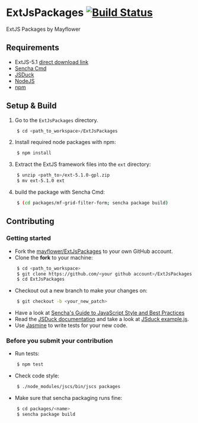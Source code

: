 # ExtJsPackages <a href="https://travis-ci.org/mayflower/ExtJsPackages/"><img src="https://api.travis-ci.org/mayflower/ExtJsPackages.svg" alt="Build Status" style="max-width:100%;"></a>
ExtJS Packages by Mayflower

## Requirements

* ExtJS-5.1 [direct download link](http://cdn.sencha.com/ext/gpl/ext-5.1.0-gpl.zip)
* [Sencha Cmd](http://www.sencha.com/products/sencha-cmd/)
* [JSDuck](https://github.com/senchalabs/jsduck)
* [NodeJS](https://nodejs.org/)
* [npm](https://www.npmjs.com/)

## Setup & Build

1. Go to the `ExtJsPackages` directory.
```sh
    $ cd <path_to_workspace>/ExtJsPackages
```
2. Install required node packages with npm:

```sh
    $ npm install
```
3. Extract the ExtJS framework files into the `ext` directory:

```sh
    $ unzip <path_to>/ext-5.1.0-gpl.zip
    $ mv ext-5.1.0 ext
```
4. build the package with Sencha Cmd:

```sh
    $ (cd packages/mf-grid-filter-form; sencha package build)
```
## Contributing

### Getting started

* Fork the [mayflower/ExtJsPackages](https://github.com/mayflower/ExtJsPackages) to your own GitHub account.
* Clone the **fork** to your machine:

```sh
    $ cd <path_to_workspace>
    $ git clone https://github.com/<your github account>/ExtJsPackages.git
    $ cd ExtJsPackages
```
* Checkout out a new branch to make your changes on:

```sh
    $ git checkout -b <your_new_patch>
```
* Have a look at [Sencha's Guide to JavaScript Style and Best Practices](https://github.com/sencha/code-guidelines)
* Read the [JSDuck documentation](https://github.com/senchalabs/jsduck/wiki) and take a look at [JSduck example.js](https://github.com/senchalabs/jsduck/blob/master/opt/example.js).
* Use [Jasmine](http://jasmine.github.io/) to write tests for your new code.

### Before you submit your contribution

* Run tests:

```sh
    $ npm test
```
* Check code style:

```sh
    $ ./node_modules/jscs/bin/jscs packages
```
* Make sure that sencha packaging runs fine:

```sh
    $ cd packages/<name>
    $ sencha package build
```

